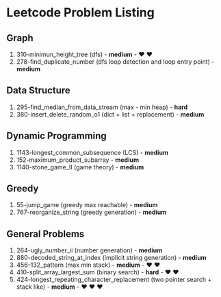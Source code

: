 # Leetcode Problem Listing

## Graph
1. 310-minimun_height_tree (dfs) - **medium** - &hearts; &hearts;
1. 278-find_duplicate_number (dfs loop detection and loop entry point) - **medium**

## Data Structure
1. 295-find_median_from_data_stream (max - min heap) - **hard**
2. 380-insert_delete_random_o1 (dict + list + replacement) - **medium**

## Dynamic Programming
1. 1143-longest_common_subsequence (LCS) - **medium**
2. 152-maximum_product_subarray - **medium**
3. 1140-stone_game_II (game theory) - **medium**

## Greedy
1. 55-jump_game (greedy max reachable) - **medium**
2. 767-reorganize_string (greedy generation) - **medium**

## General Problems
1. 264-ugly_number_ii (number generation) - **medium**
2. 880-decoded_string_at_index (implicit string generation) - **medium**
3. 456-132_pattern (max min stack) - **medium** - &hearts; &hearts;
4. 410-split_array_largest_sum (binary search) - **hard** - &hearts; &hearts;
5. 424-longest_repeating_character_replacement (two pointer search + stack like) - **medium** - &hearts; &hearts; &hearts;